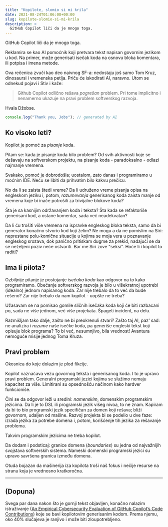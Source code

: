 ```yaml
---
title: "Kopilote, slomio si mi krila"
date: 2021-08-24T01:06:08+00:00
slug: kopilote-slomio-si-mi-krila
description: >
  GitHub Copilot liči da je mnogo toga.
---
```


GitHub Copilot liči da je mnogo toga.

Reklamira se kao AI pomoćnik koji pretvara tekst napisan govornim jezikom u kod. Na primer, može generisati isečak koda na osnovu bloka komentara, ili potpisa i imena metode.

Ova rečenica zvuči kao deo naivnog SF-a: nedostaju još samo Tom Kruz, dinosaursi i vremenska petlja. Priču će iskodirati AI, naravno. Utom se odnekud pojavi i Stiv i kaže:

> Github Copilot odlično rešava _pogrešan_ problem. Pri tome implicitno i nenamerno ukazuje na pravi problem softverskog razvoja.

Hvala Džobse.

```js
console.log("Thank you, Jobs"); // generated by AI
```

## Ko visoko leti?

Kopilot je pomoć za _pisanje_ koda.

Pitam se: kada je pisanje koda bilo problem? Od svih aktivnosti koje se dešavaju na softverskom projektu, na pisanje koda - paradoksalno - odlazi najmanje vremena.

Svakako, pomoć je dobrodošla; uostalom, zato danas i programiramo u moćnim IDE. Neću se libiti da prihvatim bilo kakvu prečicu.

No da li se zaista štedi vreme? Da li udruženo vreme pisanja opisa na engleskom jeziku i, potom, _razumevanja_ generisanog koda zaista manje od vremena koje bi inače potrošili za trivijalne blokove koda?

Šta je sa kasnijim održavanjem koda i teksta? Šta kada se refaktoriše generisani kod, a ostane komentar, sada već neadekvatan?

Da li ću trošiti više vremena na ispravke engleskog bloka teksta, samo da bi generator konačno stvorio kod koji želim? Ne mogu a da ne pomislim na Siri: neprestane polu-komične situacije u kojima se moja vera u poznavanje engleskog srozava, dok panično pritiskam dugme za prekid, nadajući se da se neželjeni poziv neće ostvariti. Bar me Siri zove "seksi". Hoće li i kopilot to raditi?

## Ima li pilota?

Ozbiljnije pitanje je postojanje _isečaka koda_ kao odgovor na to kako programiramo. Obećanje softverskog razvoja je bilo u višekratnoj upotrebi (idealno) jednom napisanog koda. Zar nije trebalo da to već da bude rešeno? Zar nije trebalo da nam kopilot - uopšte ne treba?

Užasavam se na pomisao gomile sličnih isečaka koda koji će biti razbacani po, sada ne više jednom, već više projekata. Špageti incident, na delu.

Razmišljam tako dalje, zašto ne bi preokrenuli stvari? Zašto taj AI, paz' sad: ne analizira i _razume_ naše isečke koda, pa generiše engleski tekst koji opisuje blok programa? To bi već, nesumnjivo, bila vrednost! Avantura nemoguće misije jednog Toma Kruza.

## Pravi problem

Okosnica do koje dolazim je plod fikcije.

Kopilot naznačava vezu govornog teksta i generisanog koda. I to je upravo pravi problem. Generalni programski jezici kojima se služimo nemaju kapacitet za više. Limitirani su opsednošću načinom kako hardver funkcioniše.

Čini se da odgovor leži u sredini: _namenskim_, domenskim programskim jezicima. Da li je to DSL ili programski jezik višeg nivoa, to ne znam. Kapiram da bi to bio programski jezik specifičan za domen koji rešava; bliži govornom, udaljen od mašine. Razvoj projekta bi se podelio u dve faze: izrada jezika za potrebe domena i, potom, korišćenje tih jezika za rešavanje problema.

Takvim programskim jezicima ne treba kopilot.

Da dodam i podsticaj: granice domena (_boundaries_) su jedna od najvažnijih svojstava softverskih sistema. Nameski domenski programski jezici su upravo savršena granica između domena.

Otuda bojazan da mašinerija iza kopilota troši naš fokus i nečije resurse na stranu koja je vrednosno kratkoročna.

----

## (Dopuna)

Svega par dana nakon što je gornji tekst objavljen, konačno nalazim istraživanje ([An Empirical Cybersecurity Evaluation of GitHub Copilot’s Code Contributions](https://arxiv.org/abs/2108.09293)) koje se bavi kopilotovim generisanim kodom. Prema njemu, oko 40% slučajeva je ranjivo i može biti zloupotrebljeno.
